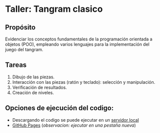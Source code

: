 # Taller: Tangram clasico

## Propósito

Evidenciar los conceptos fundamentales de la programación orientada a objetos (POO), empleando varios lenguajes para la implementación del juego del tangram.

## Tareas

1. Dibujo de las piezas.
2. Interacción con las piezas (ratón y teclado): selección y manipulación.
3. Verificación de resultados.
4. Creación de niveles.

## Opciones de ejecución del codigo:
- Descargando el codigo se puede ejecutar en un [servidor local](https://github.com/processing/p5.js/wiki/Local-server)
-  [GitHub Pages](https://bermudez05.github.io/TangramOOP/) (*observacion: ejecutar en una pestaña nueva*)
